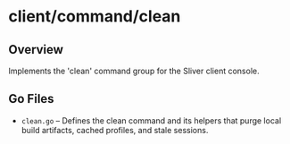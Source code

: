 # client/command/clean

## Overview

Implements the 'clean' command group for the Sliver client console.

## Go Files

- `clean.go` – Defines the clean command and its helpers that purge local build artifacts, cached profiles, and stale sessions.
